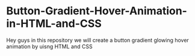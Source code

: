 # Button-Gradient-Hover-Animation-in-HTML-and-CSS
Hey guys in this repository we will create a button gradient glowing hover animation by uisng HTML and CSS
